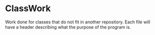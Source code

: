 # ClassWork
Work done for classes that do not fit in another repository. Each file will have a header describing what the purpose of the program is.

